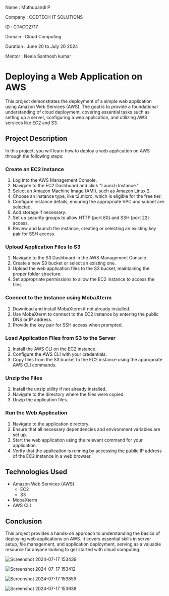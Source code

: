 Name : Muthupandi P

Company : CODTECH IT SOLUTIONS

ID : CT4CC2717

Domain : Cloud Computing

Duration : June 20 to July 20 2024

Mentor : Neela Santhosh kumar

# Deploying a Web Application on AWS
This project demonstrates the deployment of a simple web application using Amazon Web Services (AWS). The goal is to provide a foundational understanding of cloud deployment, covering essential tasks such as setting up a server, configuring a web application, and utilizing AWS services like EC2 and S3.
## Project Description
In this project, you will learn how to deploy a web application on AWS through the following steps:
### Create an EC2 Instance
1. Log into the AWS Management Console.
2. Navigate to the EC2 Dashboard and click "Launch Instance."
3. Select an Amazon Machine Image (AMI), such as Amazon Linux 2.
4. Choose an instance type, like t2.micro, which is eligible for the free tier.
5. Configure instance details, ensuring the appropriate VPC and subnet are selected.
6. Add storage if necessary.
7. Set up security groups to allow HTTP (port 80) and SSH (port 22) access.
8. Review and launch the instance, creating or selecting an existing key pair for SSH access.
### Upload Application Files to S3

1. Navigate to the S3 Dashboard in the AWS Management Console.
2. Create a new S3 bucket or select an existing one.
3. Upload the web application files to the S3 bucket, maintaining the proper folder structure.
4. Set appropriate permissions to allow the EC2 instance to access the files.
### Connect to the Instance using MobaXterm

1. Download and install MobaXterm if not already installed.
2. Use MobaXterm to connect to the EC2 instance by entering the public DNS or IP address.
3. Provide the key pair for SSH access when prompted.

### Load Application Files from S3 to the Server

1. Install the AWS CLI on the EC2 instance.
2. Configure the AWS CLI with your credentials.
3. Copy files from the S3 bucket to the EC2 instance using the appropriate AWS CLI commands.

### Unzip the Files

1. Install the unzip utility if not already installed.
2. Navigate to the directory where the files were copied.
3. Unzip the application files.

### Run the Web Application

1. Navigate to the application directory.
2. Ensure that all necessary dependencies and environment variables are set up.
3. Start the web application using the relevant command for your application.
4. Verify that the application is running by accessing the public IP address of the EC2 instance in a web browser.

## Technologies Used

- Amazon Web Services (AWS)
  - EC2
  - S3
- MobaXterm
- AWS CLI

## Conclusion

This project provides a hands-on approach to understanding the basics of deploying web applications on AWS. It covers essential skills in server setup, file management, and application deployment, serving as a valuable resource for anyone looking to get started with cloud computing.

![Screenshot 2024-07-17 153439](https://github.com/user-attachments/assets/f4b5dc7e-219c-41d6-9b80-401b7f2fbddb)

![Screenshot 2024-07-17 153412](https://github.com/user-attachments/assets/1e856b96-8bc5-44b7-ad03-2cdd222a0124)

![Screenshot 2024-07-17 153859](https://github.com/user-attachments/assets/9d6ad3f9-853e-4951-952c-95065e51b3c3)

![Screenshot 2024-07-17 153938](https://github.com/user-attachments/assets/cbee265a-b592-4e6a-977f-bb0f15a67c1e)





